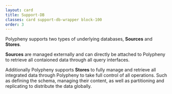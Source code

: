 ```yaml
---
layout: card
title: Support-DB
classes: card support-db-wrapper block-100
order: 3
---
```


Polypheny supports two types of underlying databases, **Sources** and **Stores**.

**Sources** are managed externally and can directly be attached to Polypheny to retrieve all contaioned data through all query interfaces.

Additionally Polypheny supports **Stores** to fully manage and retrieve all integrated data through Polypheny to take full control of all operations.
Such as defining the schema, managing their content, as well as partitioning and replicating to distribute the data globally.